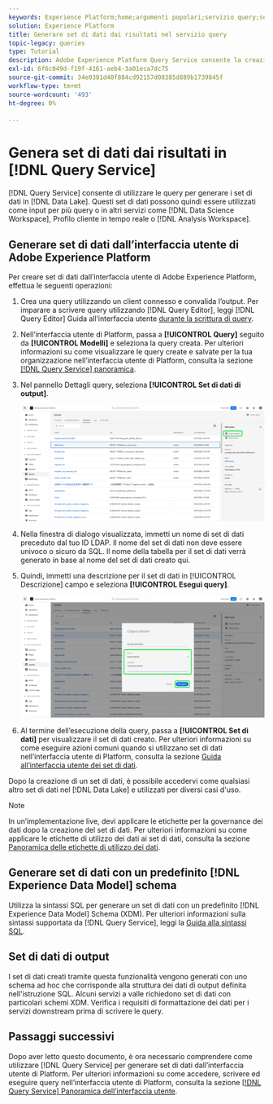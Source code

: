 ```yaml
---
keywords: Experience Platform;home;argomenti popolari;servizio query;servizio query;generare set di dati;generare set di dati;creare set di dati;
solution: Experience Platform
title: Generare set di dati dai risultati nel servizio query
topic-legacy: queries
type: Tutorial
description: Adobe Experience Platform Query Service consente la creazione di set di dati dall’interfaccia utente. Dopo la creazione di un set di dati, è possibile accedervi come qualsiasi altro set di dati nel Data Lake e utilizzarlo per diversi casi d’uso.
exl-id: 6f6c049d-f19f-4161-aeb4-3a01eca7dc75
source-git-commit: 34e0381d40f884cd92157d08385d889b1739845f
workflow-type: tm+mt
source-wordcount: '493'
ht-degree: 0%

---
```


# Genera set di dati dai risultati in [!DNL Query Service]

[!DNL Query Service] consente di utilizzare le query per generare i set di dati in [!DNL Data Lake]. Questi set di dati possono quindi essere utilizzati come input per più query o in altri servizi come [!DNL Data Science Workspace], Profilo cliente in tempo reale o [!DNL Analysis Workspace].

## Generare set di dati dall’interfaccia utente di Adobe Experience Platform

Per creare set di dati dall’interfaccia utente di Adobe Experience Platform, effettua le seguenti operazioni:

1. Crea una query utilizzando un client connesso e convalida l’output. Per imparare a scrivere query utilizzando [!DNL Query Editor], leggi [!DNL Query Editor] Guida all’interfaccia utente [durante la scrittura di query](./user-guide.md#writing-queries).

2. Nell’interfaccia utente di Platform, passa a **[!UICONTROL Query]** seguito da **[!UICONTROL Modelli]** e seleziona la query creata. Per ulteriori informazioni su come visualizzare le query create e salvate per la tua organizzazione nell’interfaccia utente di Platform, consulta la sezione [[!DNL Query Service] panoramica](./overview.md#browse).

3. Nel pannello Dettagli query, seleziona **[!UICONTROL Set di dati di output]**.

   ![La scheda Modelli dell&#39;area di lavoro Query con Seleziona set di dati di output evidenziato.](../images/ui/create-datasets/output-dataset.png)

4. Nella finestra di dialogo visualizzata, immetti un nome di set di dati preceduto dal tuo ID LDAP. Il nome del set di dati non deve essere univoco o sicuro da SQL. Il nome della tabella per il set di dati verrà generato in base al nome del set di dati creato qui.

5. Quindi, immetti una descrizione per il set di dati in [!UICONTROL Descrizione] campo e seleziona **[!UICONTROL Esegui query]**.

   ![Finestra di dialogo del set di dati di output con i dettagli del set di dati ed esecuzione della query evidenziata](../images/ui/create-datasets/run-query.png)

6. Al termine dell’esecuzione della query, passa a **[!UICONTROL Set di dati]** per visualizzare il set di dati creato. Per ulteriori informazioni su come eseguire azioni comuni quando si utilizzano set di dati nell’interfaccia utente di Platform, consulta la sezione [Guida all’interfaccia utente dei set di dati](../../catalog/datasets/user-guide.md).

Dopo la creazione di un set di dati, è possibile accedervi come qualsiasi altro set di dati nel [!DNL Data Lake] e utilizzati per diversi casi d&#39;uso.

>[!NOTE]
>
>In un’implementazione live, devi applicare le etichette per la governance dei dati dopo la creazione del set di dati. Per ulteriori informazioni su come applicare le etichette di utilizzo dei dati ai set di dati, consulta la sezione [Panoramica delle etichette di utilizzo dei dati](../../data-governance/labels/overview.md).

## Generare set di dati con un predefinito [!DNL Experience Data Model] schema

Utilizza la sintassi SQL per generare un set di dati con un predefinito [!DNL Experience Data Model] Schema (XDM). Per ulteriori informazioni sulla sintassi supportata da [!DNL Query Service], leggi la [Guida alla sintassi SQL](../sql/syntax.md#create-table-as-select).

## Set di dati di output

I set di dati creati tramite questa funzionalità vengono generati con uno schema ad hoc che corrisponde alla struttura dei dati di output definita nell&#39;istruzione SQL. Alcuni servizi a valle richiedono set di dati con particolari schemi XDM. Verifica i requisiti di formattazione dei dati per i servizi downstream prima di scrivere le query.

## Passaggi successivi

Dopo aver letto questo documento, è ora necessario comprendere come utilizzare [!DNL Query Service] per generare set di dati dall’interfaccia utente di Platform. Per ulteriori informazioni su come accedere, scrivere ed eseguire query nell’interfaccia utente di Platform, consulta la sezione [[!DNL Query Service] Panoramica dell’interfaccia utente](./overview.md).
